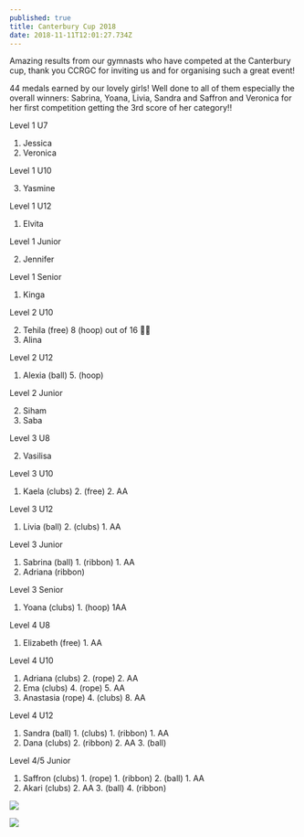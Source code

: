 ```yaml
---
published: true
title: Canterbury Cup 2018
date: 2018-11-11T12:01:27.734Z
---
```

Amazing results from our gymnasts who have competed at the Canterbury cup, thank you CCRGC for inviting us and for organising such a great event!

44 medals earned by our lovely girls! Well done to all of them especially the overall winners: Sabrina, Yoana, Livia, Sandra and Saffron and Veronica for her first competition getting the 3rd score of her category!!

Level 1 U7

1. Jessica 
2. Veronica

Level 1 U10

3. Yasmine



Level 1 U12

1. Elvita

Level 1 Junior

2. Jennifer

Level 1 Senior

1. Kinga

Level 2 U10

2. Tehila (free) 8 (hoop) out of 16 🤭🤭
3. Alina

Level 2 U12

1. Alexia (ball) 5. (hoop)

Level 2 Junior

2. Siham
3. Saba

Level 3 U8

2. Vasilisa

Level 3 U10

1. Kaela (clubs) 2. (free) 2. AA

Level 3 U12

1. Livia (ball) 2. (clubs) 1. AA

Level 3 Junior

1. Sabrina (ball) 1. (ribbon) 1. AA
2. Adriana (ribbon)

Level 3 Senior

1. Yoana (clubs) 1. (hoop) 1AA

Level 4 U8

1. Elizabeth (free) 1. AA

Level 4 U10

1. Adriana (clubs) 2. (rope) 2. AA
2. Ema (clubs) 4. (rope) 5. AA
3. Anastasia (rope) 4. (clubs) 8. AA

Level 4 U12

1. Sandra (ball) 1. (clubs) 1. (ribbon) 1. AA
2. Dana (clubs) 2. (ribbon) 2. AA 3. (ball)

Level 4/5 Junior

1. Saffron (clubs) 1. (rope) 1. (ribbon) 2. (ball) 1. AA
2. Akari (clubs) 2. AA 3. (ball) 4. (ribbon)

![](/assets/img-20181111-wa0050.jpg)

![](/assets/dsc_4867.jpg)

![]()

![]()
